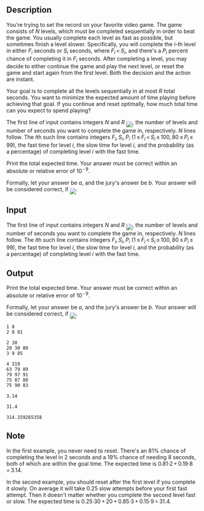 ## Description

<div><p>You're trying to set the record on your favorite video game. The game consists of <span class="tex-span"><i>N</i></span> levels, which must be completed sequentially in order to beat the game. You usually complete each level as fast as possible, but sometimes finish a level slower. Specifically, you will complete the <span class="tex-span"><i>i</i></span>-th level in either <span class="tex-span"><i>F</i><sub class="lower-index"><i>i</i></sub></span> seconds or <span class="tex-span"><i>S</i><sub class="lower-index"><i>i</i></sub></span> seconds, where <span class="tex-span"><i>F</i><sub class="lower-index"><i>i</i></sub> &lt; <i>S</i><sub class="lower-index"><i>i</i></sub></span>, and there's a <span class="tex-span"><i>P</i><sub class="lower-index"><i>i</i></sub></span> percent chance of completing it in <span class="tex-span"><i>F</i><sub class="lower-index"><i>i</i></sub></span> seconds. After completing a level, you may decide to either continue the game and play the next level, or reset the game and start again from the first level. Both the decision and the action are instant.</p><p>Your goal is to complete all the levels sequentially in at most <span class="tex-span"><i>R</i></span> total seconds. You want to minimize the expected amount of time playing before achieving that goal. If you continue and reset optimally, how much total time can you expect to spend playing?</p></div><div class="input-specification"><p>The first line of input contains integers <span class="tex-span"><i>N</i></span> and <span class="tex-span"><i>R</i></span> <img align="middle" class="tex-formula" src="file://uL6GSH09.png" style="max-width: 100.0%;max-height: 100.0%;">, the number of levels and number of seconds you want to complete the game in, respectively. <span class="tex-span"><i>N</i></span> lines follow. The <span class="tex-span"><i>i</i></span>th such line contains integers <span class="tex-span"><i>F</i><sub class="lower-index"><i>i</i></sub>, <i>S</i><sub class="lower-index"><i>i</i></sub>, <i>P</i><sub class="lower-index"><i>i</i></sub></span> <span class="tex-span">(1 ≤ <i>F</i><sub class="lower-index"><i>i</i></sub> &lt; <i>S</i><sub class="lower-index"><i>i</i></sub> ≤ 100, 80 ≤ <i>P</i><sub class="lower-index"><i>i</i></sub> ≤ 99)</span>, the fast time for level <span class="tex-span"><i>i</i></span>, the slow time for level <span class="tex-span"><i>i</i></span>, and the probability (as a percentage) of completing level <span class="tex-span"><i>i</i></span> with the fast time.</p></div><div class="output-specification"><p>Print the total expected time. Your answer must be correct within an absolute or relative error of <span class="tex-span">10<sup class="upper-index"> - 9</sup></span>.</p><p>Formally, let your answer be <span class="tex-span"><i>a</i></span>, and the jury's answer be <span class="tex-span"><i>b</i></span>. Your answer will be considered correct, if <img align="middle" class="tex-formula" src="file://afk9fSSs.png" style="max-width: 100.0%;max-height: 100.0%;">.</p></div>

## Input

<p>The first line of input contains integers <span class="tex-span"><i>N</i></span> and <span class="tex-span"><i>R</i></span> <img align="middle" class="tex-formula" src="file://uL6GSH09.png" style="max-width: 100.0%;max-height: 100.0%;">, the number of levels and number of seconds you want to complete the game in, respectively. <span class="tex-span"><i>N</i></span> lines follow. The <span class="tex-span"><i>i</i></span>th such line contains integers <span class="tex-span"><i>F</i><sub class="lower-index"><i>i</i></sub>, <i>S</i><sub class="lower-index"><i>i</i></sub>, <i>P</i><sub class="lower-index"><i>i</i></sub></span> <span class="tex-span">(1 ≤ <i>F</i><sub class="lower-index"><i>i</i></sub> &lt; <i>S</i><sub class="lower-index"><i>i</i></sub> ≤ 100, 80 ≤ <i>P</i><sub class="lower-index"><i>i</i></sub> ≤ 99)</span>, the fast time for level <span class="tex-span"><i>i</i></span>, the slow time for level <span class="tex-span"><i>i</i></span>, and the probability (as a percentage) of completing level <span class="tex-span"><i>i</i></span> with the fast time.</p>

## Output

<p>Print the total expected time. Your answer must be correct within an absolute or relative error of <span class="tex-span">10<sup class="upper-index"> - 9</sup></span>.</p><p>Formally, let your answer be <span class="tex-span"><i>a</i></span>, and the jury's answer be <span class="tex-span"><i>b</i></span>. Your answer will be considered correct, if <img align="middle" class="tex-formula" src="file://afk9fSSs.png" style="max-width: 100.0%;max-height: 100.0%;">.</p>





```input1
1 8
2 8 81

```




```input2
2 30
20 30 80
3 9 85

```




```input3
4 319
63 79 89
79 97 91
75 87 88
75 90 83

```




```output1
3.14

```




```output2
31.4

```




```output3
314.159265358

```



## Note

<p>In the first example, you never need to reset. There's an <span class="tex-span">81%</span> chance of completing the level in <span class="tex-span">2</span> seconds and a <span class="tex-span">19%</span> chance of needing <span class="tex-span">8</span> seconds, both of which are within the goal time. The expected time is <span class="tex-span">0.81·2 + 0.19·8 = 3.14</span>.</p><p>In the second example, you should reset after the first level if you complete it slowly. On average it will take <span class="tex-span">0.25</span> slow attempts before your first fast attempt. Then it doesn't matter whether you complete the second level fast or slow. The expected time is <span class="tex-span">0.25·30 + 20 + 0.85·3 + 0.15·9 = 31.4</span>.</p>
